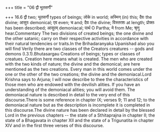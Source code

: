 +++
title = "06 द्वौ भूतसर्गौ"

+++
16.6 द्वौ two; भूतसर्गौ types of beings; लोके in world; अस्मिन् (in)
this; दैवः the divine; आसुरः demonical; एव even; च and; दैवः the divine;
विस्तरशः at length; प्रोक्तः has been described; आसुरम् demoniacal;
पार्थ O Partha; मे from Me; श्रृणु hear.Commentary The two divisions of
created beings; the one divine and the other satanic; carry on their
respective activities in accordance with their natural tendencies or
traits.In the Brihadaranyaka Upanishad also you will find Verily there
are two classes of the Creators creatures -- gods and demons
(I.3.1).Bhutasargau Creations of beings; types or classes of creatues.
Creation here means what is created. The men who are created with the
two kinds of nature; the divine and the demonical; are here mentioned as
the two creations. Every man in this world comes under the one or the
other of the two creations; the divine and the demoniacal.Lord Krishna
says to Arjuna; I will now describe to thee the characteristics of those
men who are endowed with the devilish alities. If you have an
understanding of the demoniacal alities; you will avoid them. The
demoniacal nature is described in detail to the very end of this
discourse.There is some reference in chapter IX; verses 9; 11 and 12; to
the demoniacal nature but as the description is incomplete it is
completed in this discourse.The divine nature has been declared in
detail by the blessed Lord in the previous chapters -- the state of a
Sthitaprajna in chapter II; the state of a Bhagavata in chapter XII and
the state of a Trigunatita in chapter XIV and in the first three verses
of this discourse.
